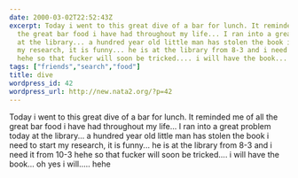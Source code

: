 ```yaml
---
date: 2000-03-02T22:52:43Z
excerpt: Today i went to this great dive of a bar for lunch. It reminded me of all
  the great bar food i have had throughout my life... I ran into a great problem today
  at the library... a hundred year old little man has stolen the book i need to start
  my research, it is funny... he is at the library from 8-3 and i need it from 10-3
  hehe so that fucker will soon be tricked.... i will have the book... oh ye...
tags: ["friends","search","food"]
title: dive
wordpress_id: 42
wordpress_url: http://new.nata2.org/?p=42
---
```


Today i went to this great dive of a bar for lunch. It reminded me of all the great bar food i have had throughout my life... I ran into a great problem today at the library... a hundred year old little man has stolen the book i need to start my research, it is funny... he is at the library from 8-3 and i need it from 10-3 hehe so that fucker will soon be tricked.... i will have the book... oh yes i will..... hehe

